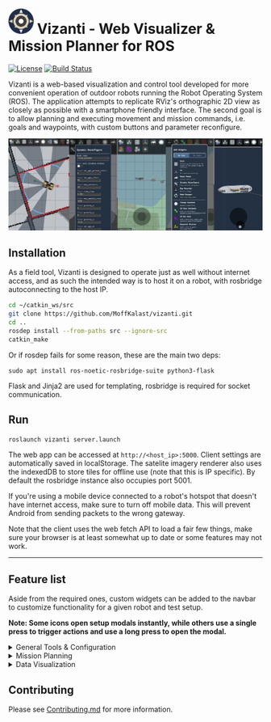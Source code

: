 # <img src="public/assets/icon/512.png" alt="Icon" title="Grid" width="50" height="50"/> Vizanti - Web Visualizer & Mission Planner for ROS

[![License](https://img.shields.io/badge/License-BSD_3--Clause-blue.png)](https://opensource.org/licenses/BSD-3-Clause) [![Build Status](https://build.ros.org/buildStatus/icon?job=Ndev__vizanti__ubuntu_focal_amd64&build=4)](https://build.ros.org/job/Ndev__vizanti__ubuntu_focal_amd64/4/)

Vizanti is a web-based visualization and control tool developed for more convenient operation of outdoor robots running the Robot Operating System (ROS). The application attempts to replicate RViz's orthographic 2D view as closely as possible with a smartphone friendly interface. The second goal is to allow planning and executing movement and mission commands, i.e. goals and waypoints, with custom buttons and parameter reconfigure.

<img src="wiki_assets/preview.jpg" alt=""/> 

## Installation

As a field tool, Vizanti is designed to operate just as well without internet access, and as such the intended way is to host it on a robot, with rosbridge autoconnecting to the host IP. 

 ```bash
cd ~/catkin_ws/src
git clone https://github.com/MoffKalast/vizanti.git
cd ..
rosdep install --from-paths src --ignore-src
catkin_make
```

Or if rosdep fails for some reason, these are the main two deps:
```
sudo apt install ros-noetic-rosbridge-suite python3-flask
```
 
Flask and Jinja2 are used for templating, rosbridge is required for socket communication.

## Run
```bash
roslaunch vizanti server.launch
```
The web app can be accessed at `http://<host_ip>:5000`. Client settings are automatically saved in localStorage. The satelite imagery renderer also uses the indexedDB to store tiles for offline use (note that this is IP specific). By default the rosbridge instance also occupies port 5001.

If you're using a mobile device connected to a robot's hotspot that doesn't have internet access, make sure to turn off mobile data. This will prevent Android from sending packets to the wrong gateway.

Note that the client uses the web fetch API to load a fair few things, make sure your browser is at least somewhat up to date or some features may not work.

----

## Feature list

Aside from the required ones, custom widgets can be added to the navbar to customize functionality for a given robot and test setup.

**Note: Some icons open setup modals instantly, while others use a single press to trigger actions and use a long press to open the modal.**

<details>
<summary> General Tools & Configuration</summary>

#### <img src="wiki_assets/settings.png" alt="" title="Grid" width="30" height="30"/> Global Settings 

Set the background color and the fixed TF frame. Also has a button to reset the camera view to zero and default zoom.


#### <img src="wiki_assets/grid.png" alt="" title="Grid" width="30" height="30"/> Grid 

The adjustable metric grid. Currently renders only in the fixed frame.


#### <img src="wiki_assets/tf.png" alt="" title="TF" width="30" height="30"/> TF 

Renders TF frames, same options as in RViz for the most part.

#### <img src="wiki_assets/robotmodel.png" alt="" title="Robot Model" width="30" height="30"/> Robot Model 

Renders a 2D sprite to represent the robot model or any specific TF link. 

#### <img src="wiki_assets/reconfigure.png" alt="" title="Dynamic Reconfigure" width="30" height="30"/> Dynamic Reconfigure

Adjust configurations of all nodes supporting dynamic reconfigure params. Currently rather slow to load and update, but will make sure parameters are current. It treats ints as floats due to type autodetection problems.

#### <img src="wiki_assets/rosbag.png" alt="" title="Bag Recorder" width="30" height="30"/> Bag Recorder

Recording specified topics by calling rosbag record via proxy.

#### <img src="wiki_assets/nodemgr.png" alt="" title="Node Manager" width="30" height="30"/> Node Manager

See info printouts of a specific node, kill nodes, launch nodes, that sort of thing.

#### <img src="wiki_assets/add.png" alt="" title="Add new visualizer/widget" width="30" height="30"/> Add new visualizer/widget

Self explanatory.

</details>

<details>
<summary> Mission Planning</summary>

#### <img src="wiki_assets/joystick.png" alt="" title="Teleop Joystick" width="30" height="30"/> Teleop Joystick

Joystick used for publishing Twist messages, can be positioned anywhere on the screen and switched into holonomic mode.

#### <img src="wiki_assets/initialpose.png" alt="" title="2D Pose Estimate" width="30" height="30"/> 2D Pose Estimate

Send the /initialpose for navigation startup. Long press to open setup menu.

#### <img src="wiki_assets/simplegoal.png" alt="" title="2D Nav Goal" width="30" height="30"/> 2D Nav Goal 

Send a /move_base_simple/goal. Long press to open setup menu.

#### <img src="wiki_assets/waypoints.png" alt="" title="Waypoint Mission" width="30" height="30"/> Waypoint Mission 

Create missions with multiple waypoints, then send them as a Path message. Single tap to add a point, single tap to remove an existing one, hold and drag to move points. Adding a point on an existing line will add it between those two points. Long press to open setup menu.

#### <img src="wiki_assets/area.png" alt="" title="Area Mission" width="30" height="30"/> Area Mission

Drag to select an area and publish it to a PolygonStamped topic. Since the area is a rectangle, the first polygon vertex will be at the cursor press, and the third vertex will be the press released point. Long press to open setup menu.

#### <img src="wiki_assets/button.png" alt="" title="Button" width="30" height="30"/> Button

A button with customizable text that displays the last message sent on a Bool topic and sends the inverse to toggle it when pressed. Also supports just sending messages to an Empty topic. Long press to open setup menu.

</details>

<details>
<summary>Data Visualization</summary>

#### <img src="wiki_assets/map.png" alt="" title="Map" width="30" height="30"/> Map

Display an OccupancyGrid. Also has some experimental map_server controls for saving and loading maps.

#### <img src="wiki_assets/satelite.png" alt="" title="Satellite Tiles" width="30" height="30"/> Satellite Tiles

Display satelite imagery, by default from OpenStreetMap. Requires a Fix origin with the correct frame in its header.

#### <img src="wiki_assets/battery.png" alt="" title="Battery" width="30" height="30"/> Battery

Display a BatteryState message.

#### <img src="wiki_assets/image.png" alt="" title="Compressed Image" width="30" height="30"/> Compressed Image

Display a CompressedImage message in a movable box anywhere on the screen. Heavily throttled by default.

#### <img src="wiki_assets/markerarray.png" alt="" title="Marker Array" width="30" height="30"/> Marker Array

Visualize a MarkerArray. Currently supported types are ARROW, CUBE, SPHERE, CYLIDER, LINE_STRIP and TEXT_VIEW_FACING. Since each of these widgets adds another canvas layer, it makes more sense to aggregate regular Marker messages into a Marker Array to avoid some of that overhead.

#### <img src="wiki_assets/path.png" alt="" title="Path" width="30" height="30"/> Path

Render a Path message for navigation debugging.

#### <img src="wiki_assets/sonar.png" alt="" title="Range" width="30" height="30"/> Range

Render a Range message on the main view. Supports grouping multiple messages onto the same topic, as long as the tf frames are different. 

#### <img src="wiki_assets/scan.png" alt="" title="LaserScan" width="30" height="30"/> LaserScan

Display a LaserScan message on the main view. Heavily throttled by default.

#### <img src="wiki_assets/posewithcovariancestamped.png" alt="" title="PoseWithCovarianceStamped" width="30" height="30"/> Pose with Covariance (Stamped)

Display a PoseWithCovarianceStamped message. The covariance rendering is currently experimental and will likely only display correctly for spherical covariance.

#### <img src="wiki_assets/posearray.png" alt="" title="PoseArray" width="30" height="30"/> Pose Array

Display a PoseArray message. Throttled to 15 hz.


#### <img src="wiki_assets/temp.png" alt="" title="Temperature" width="30" height="30"/> Temperature

Display a Temperature message. Only as a widget for now, not on the view itself.

</details>

## Contributing

Please see [Contributing.md](Contributing.md) for more information.